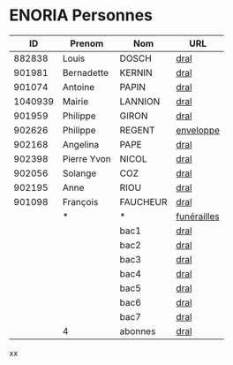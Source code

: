 # ENORIA Personnes

| ID | Prenom | Nom | URL |
| -- | ------ | --- | --- |
| 882838 | Louis | DOSCH |[dral](https://web.enoria.app/tools/documentspdf/?p=882838&g=29621&titredoc=&doc=23355&orientation=landscape&preview=pdf&format=a4&optionsName=mybac,mydepot,mydist&optionsValue=Trois,Zero,Zero)|
| 901981 | Bernadette | KERNIN |[dral](https://web.enoria.app/tools/documentspdf/?p=901981&g=29621&titredoc=&doc=23355&orientation=landscape&preview=pdf&format=a4&optionsName=mybac,mydepot,mydist&optionsValue=Cinq,Zero,Zero)|
| 901074 | Antoine | PAPIN |[dral](https://web.enoria.app/tools/documentspdf/?p=901074&g=29621&titredoc=&doc=23355&orientation=landscape&preview=pdf&format=a4&optionsName=mybac,mydepot,mydist&optionsValue=Trois,Zero,Zero)|
| 1040939 | Mairie | LANNION |[dral](https://web.enoria.app/tools/documentspdf/?p=1040939&g=29621&titredoc=&doc=23355&orientation=landscape&preview=pdf&format=a4&optionsName=mybac,mydepot,mydist&optionsValue=Un,Zero,Zero)|
| 901959 | Philippe | GIRON |[dral](https://web.enoria.app/tools/documentspdf/?p=901959&g=29621&titredoc=&doc=23355&orientation=landscape&preview=pdf&format=a4&optionsName=mybac,mydepot,mydist&optionsValue=Un,Zero,Zero)|
| 902626 | Philippe | REGENT |[enveloppe](https://web.enoria.app/tools/documentspdf/?p=902616&titredoc=&doc=288&orientation=portrait&preview=html&format=a4)|
| 902168   | Angelina | PAPE |[dral](https://web.enoria.app/tools/documentspdf/?p=902168&g=29621&titredoc=&doc=23355&orientation=landscape&preview=pdf&format=a4&optionsName=mybac,mydepot,mydist&optionsValue=Sept,Zero,Zero)|
| 902398   | Pierre Yvon | NICOL |[dral](https://web.enoria.app/tools/documentspdf/?p=902314&g=29621&titredoc=&doc=23355&orientation=landscape&preview=pdf&format=a4&optionsName=mybac,mydepot,mydist&optionsValue=Trois,Zero,Zero)|
| 902056| Solange | COZ |[dral](https://web.enoria.app/tools/documentspdf/?p=902056&g=29621&titredoc=&doc=23355&orientation=landscape&preview=pdf&format=a4&optionsName=mybac,mydepot,mydist&optionsValue=Trois,Zero,Zero)|
| 902195 | Anne | RIOU |[dral](https://web.enoria.app/tools/documentspdf/?p=902195&g=29621&titredoc=&doc=23355&orientation=landscape&preview=pdf&format=a4&optionsName=mybac,mydepot,mydist&optionsValue=Trois,Zero,Zero)|
| 901098| François | FAUCHEUR |[dral](https://web.enoria.app/tools/documentspdf/?p=901098&g=29621&titredoc=&doc=23355&orientation=landscape&preview=pdf&format=a4&optionsName=mybac,mydepot,mydist&optionsValue=Trois,Zero,Zero) |
| | * | * |[funérailles](https://web.enoria.app/tools/documentspdf/?p=1042904,1032503,1060976,1054182,1032576,1040757,1045837,1054203,902273,1040748,902590,1040786,1054219,1054241,1060995,1061635,901398,1040769,1051692,1064658,1055913,1039011,901407,902109,1033084,1033972,1045830,1058278,1045857,1045849,1040811,902129,1033342,901524,1038993,1053367,1045876,901443,901531,1053384,1045864,1058248,1040815,1064643,901449,1064668,1033994,901457,1045814,901744&titredoc=&doc=6567&orientation=portrait&preview=html&format=a4)|
|  |  | bac1 |[dral](https://web.enoria.app/tools/documentspdf/?g=29621&titredoc=&doc=23355&orientation=landscape&preview=pdf&format=a4&optionsName=mybac,mydepot,mydist&optionsValue=Un,Zero,Zero)|
|  |  | bac2 |[dral](https://web.enoria.app/tools/documentspdf/?g=29621&titredoc=&doc=23355&orientation=landscape&preview=pdf&format=a4&optionsName=mybac,mydepot,mydist&optionsValue=Deux,Zero,Zero)|
|  |  | bac3 |[dral](https://web.enoria.app/tools/documentspdf/?g=29621&titredoc=&doc=23355&orientation=landscape&preview=pdf&format=a4&optionsName=mybac,mydepot,mydist&optionsValue=Trois,Zero,Zero)|
|  |  | bac4 |[dral](https://web.enoria.app/tools/documentspdf/?g=29621&titredoc=&doc=23355&orientation=landscape&preview=pdf&format=a4&optionsName=mybac,mydepot,mydist&optionsValue=Quatre,Zero,Zero)|
|  |  | bac5 |[dral](https://web.enoria.app/tools/documentspdf/?g=29621&titredoc=&doc=23355&orientation=landscape&preview=pdf&format=a4&optionsName=mybac,mydepot,mydist&optionsValue=Cinq,Zero,Zero)|
|  |  | bac6 |[dral](https://web.enoria.app/tools/documentspdf/?g=29621&titredoc=&doc=23355&orientation=landscape&preview=pdf&format=a4&optionsName=mybac,mydepot,mydist&optionsValue=Six,Zero,Zero)|
|  |  | bac7 |[dral](https://web.enoria.app/tools/documentspdf/?g=29621&titredoc=&doc=23355&orientation=landscape&preview=pdf&format=a4&optionsName=mybac,mydepot,mydist&optionsValue=Sept,Zero,Zero)|
|  | 4 | abonnes |[dral](https://web.enoria.app/tools/documentspdf/?p=882838,901126,901098,902315&g=29621&titredoc=&doc=23355&orientation=landscape&preview=pdf&format=a4&optionsName=mybac,mydepot,mydist&optionsValue=Trois,Zero,Zero)|


xx



